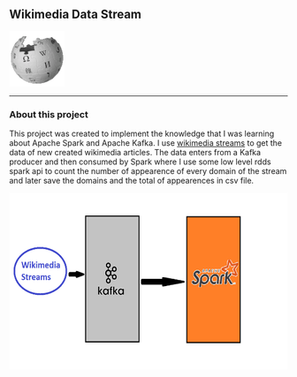 ## Wikimedia Data Stream

<img src="readme_src/wikipediaGIF.gif" width="100" height="100" >

________________________

### About this project

This project was created to implement the knowledge that I was learning
about Apache Spark and Apache Kafka.
I use [wikimedia streams](https://stream.wikimedia.org/v2/ui/#/) to get the data of 
new created wikimedia articles.
The data enters from a Kafka producer and then consumed by Spark where I use some 
low level rdds spark api to count the number of appearence of every domain of the stream
and later save the domains and the total of appearences in csv file.


<img src="readme_src/project_diagram.png" width="532" height="320" >
